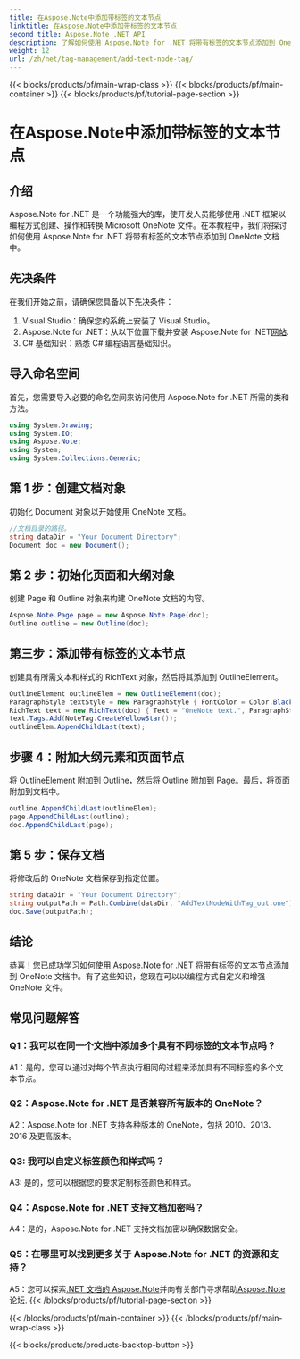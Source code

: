 ```yaml
---
title: 在Aspose.Note中添加带标签的文本节点
linktitle: 在Aspose.Note中添加带标签的文本节点
second_title: Aspose.Note .NET API
description: 了解如何使用 Aspose.Note for .NET 将带有标签的文本节点添加到 OneNote 文档中。
weight: 12
url: /zh/net/tag-management/add-text-node-tag/
---
```


{{< blocks/products/pf/main-wrap-class >}}
{{< blocks/products/pf/main-container >}}
{{< blocks/products/pf/tutorial-page-section >}}

# 在Aspose.Note中添加带标签的文本节点

## 介绍

Aspose.Note for .NET 是一个功能强大的库，使开发人员能够使用 .NET 框架以编程方式创建、操作和转换 Microsoft OneNote 文件。在本教程中，我们将探讨如何使用 Aspose.Note for .NET 将带有标签的文本节点添加到 OneNote 文档中。

## 先决条件

在我们开始之前，请确保您具备以下先决条件：

1. Visual Studio：确保您的系统上安装了 Visual Studio。
2.  Aspose.Note for .NET：从以下位置下载并安装 Aspose.Note for .NET[网站](https://releases.aspose.com/note/net/).
3. C# 基础知识：熟悉 C# 编程语言基础知识。

## 导入命名空间

首先，您需要导入必要的命名空间来访问使用 Aspose.Note for .NET 所需的类和方法。

```csharp
using System.Drawing;
using System.IO;
using Aspose.Note;
using System;
using System.Collections.Generic;
```

## 第 1 步：创建文档对象

初始化 Document 对象以开始使用 OneNote 文档。

```csharp
//文档目录的路径。
string dataDir = "Your Document Directory";
Document doc = new Document();
```

## 第 2 步：初始化页面和大纲对象

创建 Page 和 Outline 对象来构建 OneNote 文档的内容。

```csharp
Aspose.Note.Page page = new Aspose.Note.Page(doc);
Outline outline = new Outline(doc);
```

## 第三步：添加带有标签的文本节点

创建具有所需文本和样式的 RichText 对象，然后将其添加到 OutlineElement。

```csharp
OutlineElement outlineElem = new OutlineElement(doc);
ParagraphStyle textStyle = new ParagraphStyle { FontColor = Color.Black, FontName = "Arial", FontSize = 10 };
RichText text = new RichText(doc) { Text = "OneNote text.", ParagraphStyle = textStyle };
text.Tags.Add(NoteTag.CreateYellowStar());
outlineElem.AppendChildLast(text);
```

## 步骤 4：附加大纲元素和页面节点

将 OutlineElement 附加到 Outline，然后将 Outline 附加到 Page。最后，将页面附加到文档中。

```csharp
outline.AppendChildLast(outlineElem);
page.AppendChildLast(outline);
doc.AppendChildLast(page);
```

## 第 5 步：保存文档

将修改后的 OneNote 文档保存到指定位置。

```csharp
string dataDir = "Your Document Directory";
string outputPath = Path.Combine(dataDir, "AddTextNodeWithTag_out.one");
doc.Save(outputPath);
```

## 结论

恭喜！您已成功学习如何使用 Aspose.Note for .NET 将带有标签的文本节点添加到 OneNote 文档中。有了这些知识，您现在可以以编程方式自定义和增强 OneNote 文件。

## 常见问题解答

### Q1：我可以在同一个文档中添加多个具有不同标签的文本节点吗？

A1：是的，您可以通过对每个节点执行相同的过程来添加具有不同标签的多个文本节点。

### Q2：Aspose.Note for .NET 是否兼容所有版本的 OneNote？

A2：Aspose.Note for .NET 支持各种版本的 OneNote，包括 2010、2013、2016 及更高版本。

### Q3: 我可以自定义标签颜色和样式吗？

A3: 是的，您可以根据您的要求定制标签颜色和样式。

### Q4：Aspose.Note for .NET 支持文档加密吗？

A4：是的，Aspose.Note for .NET 支持文档加密以确保数据安全。

### Q5：在哪里可以找到更多关于 Aspose.Note for .NET 的资源和支持？

 A5：您可以探索[.NET 文档的 Aspose.Note](https://reference.aspose.com/note/net/)并向有关部门寻求帮助[Aspose.Note 论坛](https://forum.aspose.com/c/note/28).
{{< /blocks/products/pf/tutorial-page-section >}}

{{< /blocks/products/pf/main-container >}}
{{< /blocks/products/pf/main-wrap-class >}}

{{< blocks/products/products-backtop-button >}}
